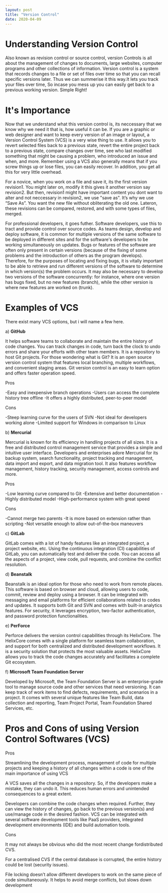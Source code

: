 ```yaml
---
layout: post
title: "Version Control"
date: 2020-04-09
---
```


<h1>Understanding Version Control</h1>

Also known as revision control or source control, version Controls is all about the management of changes to documents, 
large websites, computer programs and other collections of information. Version control is a system that records changes 
to a file or set of files over time so that you can recall specific versions later.
   Thus we can summerise it this way.It lets you track your files over time, So incase you mess up you can easily get back 
to a previous working version. Simple Right!


<h1>It's Importance</h1>

Now that we understand what this version control is, its neccessary that we know why we need it that is, how useful it can be.
If you are a graphic or web designer and want to keep every version of an image or layout, a Version Control System (VCS) is a very wise thing to use. It allows you to revert selected files back to a previous state, revert the entire project back to a previous state, compare changes over time, see who last modified something that might be causing a problem, who introduced an issue and when, and more. Remember using a VCS also generally means that if you screw things up or lose files, you can easily recover. In addition, you get all this for very little overhead. 
 
 For a novice, when you work on a file and save it, its the first version revision1. You might later on, modify it this gives it another version say revision2. But then, revision1 might have important content you dont want to alter and not neccessary in revision2, we use "save as". It’s why we use “Save As”. You want the new file without obliterating the old one. Lateron, these revisions can be compared, restored, and with some types of files, merged.
  
  For professional developers, it goes futher. Software developers, use this to tract and provide control over source codes. As teams design, develop and deploy software, it is common for multiple versions of the same software to be deployed in different sites and for the software's developers to be working simultaneously on updates. Bugs or features of the software are often only present in certain versions (because of the fixing of some problems and the introduction of others as the program develops). Therefore, for the purposes of locating and fixing bugs, it is vitally important to be able to retrieve and run different versions of the software to determine in which version(s) the problem occurs. It may also be necessary to develop two versions of the software concurrently: for instance, where one version has bugs fixed, but no new features (branch), while the other version is where new features are worked on (trunk). 

  
  <h1>Examples of VCS</h1>
  
  There exist many VCS options, but i will name a few here.

a) <strong>GitHub </strong>

It helps software teams to collaborate and maintain the entire history of code changes. You can track changes in code, turn back the clock to undo errors and share your efforts with other team members.
It is a repository to host Git projects. For those wondering what is Git? It is an open source version control system that features local branching, multiple workflows, and convenient staging areas. Git version control is an easy to learn option and offers faster operation speed.

 Pros

-Easy and inexpensive branch operations
-Users can access the complete history tree offline
-It offers a highly distributed, peer-to-peer model

Cons

-Steep learning curve for the users of SVN
-Not ideal for developers working alone
-Limited support for Windows in comparison to Linux

b) <strong>Mercurial </strong>

Mercurial is known for its efficiency in handling projects of all sizes. It is a free and distributed control management service that provides a simple and intuitive user interface.
Developers and enterprises adore Mercurial for its backup system, search functionality, project tracking and management, data import and export, and data migration tool. It also features workflow management, history tracking, security management, access controls and more.

Pros

-Low learning curve compared to Git
-Extensive and better documentation
-Highly distributed model
-High-performance system with great speed

  Cons

-Cannot merge two parents
-It is more based on extension rather than scripting
-Not versatile enough to allow out-of-the-box maneuvers
  
c) <strong>GitLab</strong>

GitLab comes with a lot of handy features like an integrated project, a project website, etc. Using the continuous integration (CI) capabilities of GitLab, you can automatically test and deliver the code.
You can access all the aspects of a project, view code, pull requests, and combine the conflict resolution.

d) <strong> Beanstalk</strong>

Beanstalk is an ideal option for those who need to work from remote places. This software is based on browser and cloud, allowing users to code, commit, review and deploy using a browser.
It can be integrated with messaging and email platforms for efficient collaborations related to codes and updates. It supports both Git and SVN and comes with built-in analytics features.
For security, it leverages encryption, two-factor authentication, and password protection functionalities.

e) <strong>PerForce</strong>

Perforce delivers the version control capabilities through its HelixCore. The HelixCore comes with a single platform for seamless team collaboration, and support for both centralized and distributed development workflows.
It is a security solution that protects the most valuable assets. HelixCore allows you to track the code changes accurately and facilitates a complete Git ecosystem.

f)  <strong>Microsoft Team Foundation Server</strong>

Developed by Microsoft, the Team Foundation Server is an enterprise-grade tool to manage source code and other services that need versioning. It can keep track of work items to find defects, requirements, and scenarios in a project.
It comes with several unique features like Team Build, data collection and reporting, Team Project Portal, Team Foundation Shared Services, etc.


  <h1>Pros and Cons of using Version Control Softwares (VCS)</h1>
  
  Pros
  
  Streamlining the development process, management of code for multiple projects and keeping a history of all changes within a code is one of the main importance of using VCS
  
  A VCS saves all the changes in a repository. So, if the developers make a mistake, they can undo it. This reduces human errors and unintended consequences to a great extent. 
 
 Developers can combine the code changes when required. Further, they can view the history of changes, go back to the previous version(s) and use/manage code in the desired fashion. 
 VCS can be integrated with several software development tools like PaaS providers, integrated development environments (IDE) and build automation tools.
 
 Cons
 
  It may not always be obvious who did the most recent change fordistributed CVS.
  
  For a centralised CVS if the central database is corrupted, the entire history could be lost (security issues).
  
  File locking doesn’t allow different developers to work on the same piece of code simultaneously. It helps to avoid merge conflicts, but slows down development
